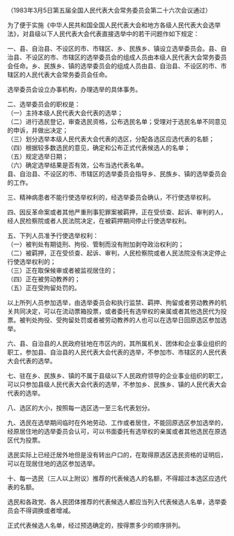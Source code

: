 （1983年3月5日第五届全国人民代表大会常务委员会第二十六次会议通过）  

为了便于实施《中华人民共和国全国人民代表大会和地方各级人民代表大会选举法》，对县级以下人民代表大会代表直接选举中的若干问题作如下规定：  

一、县、自治县、不设区的市、市辖区、乡、民族乡、镇设立选举委员会。县、自治县、不设区的市、市辖区的选举委员会的组成人员由本级人民代表大会常务委员会任命。乡、民族乡、镇的选举委员会的组成人员由县、自治县、不设区的市、市辖区的人民代表大会常务委员会任命。  

选举委员会设立办事机构，办理选举的具体事务。  

二、选举委员会的职权是：  
（一）主持本级人民代表大会代表的选举；  
（二）进行选民登记，审查选民资格，公布选民名单；受理对于选民名单不同意见的申诉，并做出决定；  
（三）划分选举本级人民代表大会代表的选区，分配各选区应选代表的名额；  
（四）根据较多数选民的意见，确定和公布正式代表候选人的名单；  
（五）规定选举日期；  
（六）确定选举结果是否有效，公布当选代表名单。  
县、自治县、不设区的市、市辖区的选举委员会指导乡、民族乡、镇的选举委员会的工作。  

三、精神病患者不能行使选举权利的，经选举委员会确认，不行使选举权利。  

四、因反革命案或者其他严重刑事犯罪案被羁押，正在受侦查、起诉、审判的人，经人民检察院或者人民法院决定，在被羁押期间停止行使选举权利。  

五、下列人员准予行使选举权利：  
（一）被判处有期徒刑、拘役、管制而没有附加剥夺政治权利的；  
（二）被羁押，正在受侦查、起诉、审判，人民检察院或者人民法院没有决定停止行使选举权利的；  
（三）正在取保候审或者被监视居住的；  
（四）正在被劳动教养的；  
（五）正在受拘留处罚的。  

以上所列人员参加选举，由选举委员会和执行监禁、羁押、拘留或者劳动教养的机关共同决定，可以在流动票箱投票，或者委托有选举权的亲属或者其他选民代为投票。被判处拘役、受拘留处罚或者被劳动教养的人也可以在选举日回原选区参加选举。  

六、县、自治县的人民政府驻地在市区内的，其所属机关、团体和企业事业组织的职工，参加县、自治县的人民代表大会代表的选举，不参加市、市辖区的人民代表大会代表的选举。  

七、驻在乡、民族乡、镇的不属于县级以下人民政府领导的企业事业组织的职工，可以只参加县级人民代表大会代表的选举，不参加乡、民族乡、镇的人民代表大会代表的选举。  

八、选区的大小，按照每一选区选一至三名代表划分。  

九、选民在选举期间临时在外地劳动、工作或者居住，不能回原选区参加选举的，经原居住地的选举委员会认可，可以书面委托有选举权的亲属或者其他选民在原选区代为投票。

选民实际上已经迁居外地但是没有转出户口的，在取得原选区选民资格的证明后，可以在现居住地的选区参加选举。  

十、每一选民（三人以上附议）推荐的代表候选人的名额，不得超过本选区应选代表的名额。  

选民和各政党、各人民团体推荐的代表候选人都应当列入代表候选人名单，选举委员会不得调换或者增减。  

正式代表候选人名单，经过预选确定的，按得票多少的顺序排列。